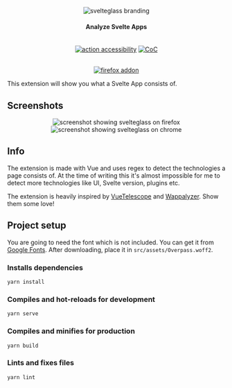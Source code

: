 <p align="center">
  <img alt="svelteglass branding" src="https://i.imgur.com/6VtLFQU.png">
</p>
<h4 align="center">Analyze Svelte Apps</h4>
<p align="center">
  <br />
    <a href="https://github.com/marketplace/actions/action-accessibility"><img src="https://img.shields.io/badge/ACTION-ACCESSIBILITY-ff3e00.svg?style=for-the-badge&labelColor=f8eae3" alt="action accessibility" /></a>
    <a href="https://github.com/GeopJr/svelteglass/blob/main/CODE_OF_CONDUCT.md"><img src="https://img.shields.io/badge/Contributor%20Covenant-v2.0%20adopted-ff3e00.svg?style=for-the-badge&labelColor=f8eae3" alt="CoC" /></a>
</p>
<p align="center">
  <br />
    <a href="https://addons.mozilla.org/en-US/firefox/addon/svelteglass/"><img src="https://i.imgur.com/UkbNoME.png" alt="firefox addon" /></a>
</p>

This extension will show you what a Svelte App consists of.

## Screenshots
<p align="center">
  <img alt="screenshot showing svelteglass on firefox" src="https://i.imgur.com/ASnSOfx.png">
  <img alt="screenshot showing svelteglass on chrome" src="https://i.imgur.com/JuYMhmX.png">
</p>

## Info
The extension is made with Vue and uses regex to detect the technologies a page consists of.
At the time of writing this it's almost impossible for me to detect more technologies like UI, Svelte version, plugins etc.

The extension is heavily inspired by [VueTelescope](https://vuetelescope.com/) and [Wappalyzer](https://www.wappalyzer.com/). Show them some love!

## Project setup
You are going to need the font which is not included.
You can get it from [Google Fonts](https://fonts.google.com/specimen/Overpass). After downloading, place it in `src/assets/Overpass.woff2`.

### Installs dependencies
```
yarn install
```

### Compiles and hot-reloads for development
```
yarn serve
```

### Compiles and minifies for production
```
yarn build
```

### Lints and fixes files
```
yarn lint
```
